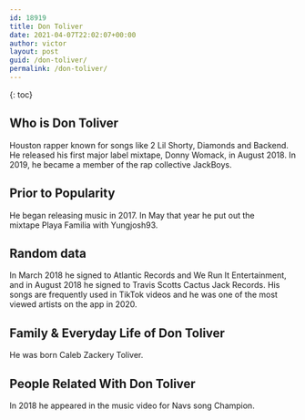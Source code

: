 ```yaml
---
id: 18919
title: Don Toliver
date: 2021-04-07T22:02:07+00:00
author: victor
layout: post
guid: /don-toliver/
permalink: /don-toliver/
---
```



{: toc}


## Who is Don Toliver



Houston rapper known for songs like 2 Lil Shorty, Diamonds and Backend. He released his first major label mixtape, Donny Womack, in August 2018. In 2019, he became a member of the rap collective JackBoys. 

                
                
                
## Prior to Popularity



He began releasing music in 2017. In May that year he put out the mixtape Playa Familia with Yungjosh93. 

                
                
                
## Random data



In March 2018 he signed to Atlantic Records and We Run It Entertainment, and in August 2018 he signed to Travis Scotts Cactus Jack Records. His songs are frequently used in TikTok videos and he was one of the most viewed artists on the app in 2020. 

                
                
                
## Family & Everyday Life of Don Toliver



He was born Caleb Zackery Toliver. 

                
                
                
## People Related With Don Toliver



In 2018 he appeared in the music video for Navs song Champion. 

                
              
            
          
          
          